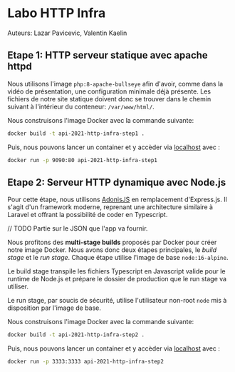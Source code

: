 # Labo HTTP Infra

Auteurs: Lazar Pavicevic, Valentin Kaelin

## Etape 1: HTTP serveur statique avec apache httpd

Nous utilisons l'image `php:8-apache-bullseye` afin d'avoir, comme dans la vidéo de présentation, une configuration minimale déjà présente.
Les fichiers de notre site statique doivent donc se trouver dans le chemin suivant à l'intérieur du conteneur: `/var/www/html/`.

Nous construisons l'image Docker avec la commande suivante:
```bash
docker build -t api-2021-http-infra-step1 .
```
Puis, nous pouvons lancer un container et y accèder via [localhost](http://localhost:9090) avec :

```bash
docker run -p 9090:80 api-2021-http-infra-step1
```

## Etape 2: Serveur HTTP dynamique avec Node.js

Pour cette étape, nous utilisons [AdonisJS](https://adonisjs.com/) en remplacement d'Express.js. Il s'agit d'un framework moderne, reprenant une architecture similaire à Laravel et offrant la possibilité de coder en Typescript.

// TODO Partie sur le JSON que l'app va fournir.

Nous profitons des **multi-stage builds** proposés par Docker pour créer notre image Docker. Nous avons donc deux étapes principales, le *build stage* et le *run stage*. Chaque étape utilise l'image de base `node:16-alpine`.

Le build stage transpile les fichiers Typescript en Javascript valide pour le runtime de Node.js et prépare le dossier de production que le run stage va utiliser.

Le run stage, par soucis de sécurité, utilise l'utilisateur non-root `node` mis à disposition par l'image de base.

Nous construisons l'image Docker avec la commande suivante:
```bash
docker build -t api-2021-http-infra-step2 .
```
Puis, nous pouvons lancer un container et y accèder via [localhost](http://localhost:3333) avec :

```bash
docker run -p 3333:3333 api-2021-http-infra-step2